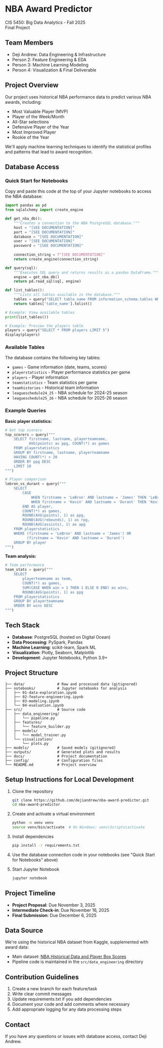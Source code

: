 # NBA Award Predictor

CIS 5450: Big Data Analytics - Fall 2025  
Final Project

## Team Members
- Deji Andrew: Data Engineering & Infrastructure
- Person 2: Feature Engineering & EDA
- Person 3: Machine Learning Modeling
- Person 4: Visualization & Final Deliverable

## Project Overview
Our project uses historical NBA performance data to predict various NBA awards, including:
- Most Valuable Player (MVP)
- Player of the Week/Month
- All-Star selections
- Defensive Player of the Year
- Most Improved Player
- Rookie of the Year

We'll apply machine learning techniques to identify the statistical profiles and patterns that lead to award recognition.

## Database Access

### Quick Start for Notebooks

Copy and paste this code at the top of your Jupyter notebooks to access the NBA database:

```python
import pandas as pd
from sqlalchemy import create_engine

def get_nba_db():
    """Creates a connection to the NBA PostgreSQL database."""
    host = "[SEE DOCUMENTATION]"
    port = "[SEE DOCUMENTATION]"
    database = "[SEE DOCUMENTATION]"
    user = "[SEE DOCUMENTATION]"
    password = "[SEE DOCUMENTATION]"
    
    connection_string = f"[SEE DOCUMENTATION]"
    return create_engine(connection_string)

def query(sql):
    """Executes SQL query and returns results as a pandas DataFrame."""
    engine = get_nba_db()
    return pd.read_sql(sql, engine)

def list_tables():
    """Lists all tables available in the database."""
    tables = query("SELECT table_name FROM information_schema.tables WHERE table_schema = 'public'")
    return tables['table_name'].tolist()

# Example: View available tables
print(list_tables())

# Example: Preview the players table
players = query("SELECT * FROM players LIMIT 5")
display(players)
```

### Available Tables

The database contains the following key tables:
- `games` - Game information (date, teams, scores)
- `playerstatistics` - Player performance statistics per game
- `players` - Player information
- `teamstatistics` - Team statistics per game
- `teamhistories` - Historical team information
- `leagueschedule24_25` - NBA schedule for 2024-25 season
- `leagueschedule25_26` - NBA schedule for 2025-26 season

### Example Queries

**Basic player statistics:**
```python
# Get top scorers
top_scorers = query("""
    SELECT firstname, lastname, playerteamname, 
           AVG(points) as ppg, COUNT(*) as games
    FROM playerstatistics
    GROUP BY firstname, lastname, playerteamname
    HAVING COUNT(*) > 20
    ORDER BY ppg DESC
    LIMIT 10
""")

# Player comparison
lebron_vs_durant = query("""
    SELECT 
        CASE 
            WHEN firstname = 'LeBron' AND lastname = 'James' THEN 'LeBron James'
            WHEN firstname = 'Kevin' AND lastname = 'Durant' THEN 'Kevin Durant'
        END AS player,
        COUNT(*) as games,
        ROUND(AVG(points), 1) as ppg,
        ROUND(AVG(rebounds), 1) as rpg,
        ROUND(AVG(assists), 1) as apg
    FROM playerstatistics
    WHERE (firstname = 'LeBron' AND lastname = 'James') OR
          (firstname = 'Kevin' AND lastname = 'Durant')
    GROUP BY player
""")
```

**Team analysis:**
```python
# Team performance
team_stats = query("""
    SELECT 
        playerteamname as team,
        COUNT(*) as games,
        SUM(CASE WHEN win = 1 THEN 1 ELSE 0 END) as wins,
        ROUND(AVG(points), 1) as ppg
    FROM playerstatistics
    GROUP BY playerteamname
    ORDER BY wins DESC
""")
```

## Tech Stack
- **Database**: PostgreSQL (hosted on Digital Ocean)
- **Data Processing**: PySpark, Pandas
- **Machine Learning**: scikit-learn, Spark ML
- **Visualization**: Plotly, Seaborn, Matplotlib
- **Development**: Jupyter Notebooks, Python 3.9+

## Project Structure
```
├── data/               # Raw and processed data (gitignored)
├── notebooks/          # Jupyter notebooks for analysis
│   ├── 01-data-exploration.ipynb
│   ├── 02-feature-engineering.ipynb
│   ├── 03-modeling.ipynb
│   └── 04-evaluation.ipynb
├── src/                # Source code
│   ├── data_engineering/
│   │   └── pipeline.py
│   ├── features/
│   │   └── feature_builder.py
│   ├── models/
│   │   └── model_trainer.py
│   └── visualization/
│       └── plots.py
├── models/             # Saved models (gitignored)
├── outputs/            # Generated plots and results
├── docs/               # Project documentation
├── config/             # Configuration files
└── README.md           # Project overview
```

## Setup Instructions for Local Development

1. Clone the repository
   ```bash
   git clone https://github.com/dejiandrew/nba-award-predictor.git
   cd nba-award-predictor
   ```

2. Create and activate a virtual environment
   ```bash
   python -m venv venv
   source venv/bin/activate  # On Windows: venv\Scripts\activate
   ```

3. Install dependencies
   ```bash
   pip install -r requirements.txt
   ```

4. Use the database connection code in your notebooks (see "Quick Start for Notebooks" above)

5. Start Jupyter Notebook
   ```bash
   jupyter notebook
   ```

## Project Timeline

- **Project Proposal**: Due November 3, 2025
- **Intermediate Check-in**: Due November 16, 2025
- **Final Submission**: Due December 6, 2025

## Data Source

We're using the historical NBA dataset from Kaggle, supplemented with award data:
- Main dataset: [NBA Historical Data and Player Box Scores](https://www.kaggle.com/datasets/eoinamoore/historical-nba-data-and-player-box-scores)
- Pipeline code is maintained in the `src/data_engineering` directory

## Contribution Guidelines

1. Create a new branch for each feature/task
2. Write clear commit messages
3. Update requirements.txt if you add dependencies
4. Document your code and add comments where necessary
5. Add appropriate logging for any data processing steps

## Contact

If you have any questions or issues with database access, contact Deji Andrew.